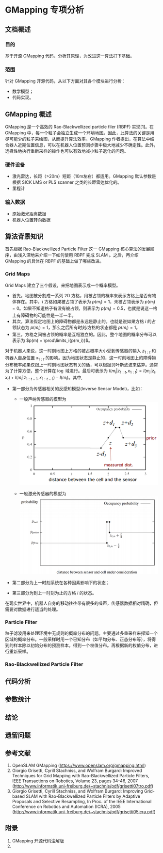 # GMapping 专项分析
## 文档概述
### 目的
基于开源 GMapping 代码，分析其原理，为改进这一算法打下基础。

### 范围
针对 GMapping 开源代码，从以下方面对其各个模块进行分析：
- 数学模型；
- 代码实现。

## GMapping 概述
GMapping 是一个高效的 Rao-Blackwellized particle filer (RBPF) 实现[1]。在 GMapping 中，每一个粒子会独立生成一个环境地图。因此，此算法的关键是用尽可能少的粒子来绘图，从而提升算法效率。GMapping 作者提出，在算法中结合器人近期位置信息，可以在机器人位置预测步骤中极大地减少不确定性。此外，选择性地执行重新采样的操作也可以有效地减小粒子退化的问题。

### 硬件设备
- 激光雷达，长距（>20m）短距（10m左右）都适用。GMapping 默认参数是根据 SICK LMS or PLS scanner 之类的长距雷达优化的。
- 里程计

### 输入数据
- 原始激光距离数据
- 机器人位置转向数据

## 算法背景知识
首先根据 Rao-Blackwellized Particle Filter 这一 GMapping 核心算法的发展顺序，由浅入深地来介绍一下如何使用 RBPF 完成 SLAM 。之后，再介绍 GMapping 的具体在 RBPF 的基础上做了哪些改进。

### Grid Maps
Grid Maps 建立了三个假设，来把地图表示成一个概率模型。

- 首先，地图被分割成一系列 2D 方格，用被占领的概率来表示方格上是否有物体存在。其中，$i$ 方格如果被占领了表示为  $p(m_i) = 1$，未被占领表示为 $p(m_i) = 0$。如果不知道格子有没有被占领，则表示为 $p(m_i) = 0.5$，也就是说这一格上有障碍物的可能性是一半一半。
- 其次，算法假定地图上的障碍物都是永远是静止的。也就是说如果方格 $i$ 的占领状态为 $p(m_i) = 1$，那么之后所有时刻$i$方格的状态都是 $p(m_i) = 1$。
- 第三，方格之间被占领的概率是互相独立的。因此，整个地图的概率分布可以表示为 $p(m) = \prod\limits_i{p(m_i)}$。

对于机器人来说，这一时刻地图上方格的被占概率大小受到传感器的输入 $z_{1:t}$ 和机器人自身位置 $x_{1:t}$ 的影响。因为地图状态是静止的，这一时刻地图上的障碍物分布概率如果仅跟上一时刻地图状态有关的话，可以根据贝叶斯滤波来估算。通常为了计算方便，整个计算在 $\log$ 域进行。最后可表示为 $l(m_i | z_{1:t},x_{1:t}) = l(m_i | z_t, x_t) + l(m_i | z_{1:t-1},x_{1:t-1}) - l(m_i)$。其中,

- 第一部分为传感器相关的反感知模型(Inverse Sensor Model)，比如：
    + 一般声纳传感器的模型为
      ![](sonar_inverse_sensor_model.png)

    + 一般激光传感器的模型为
      ![](laser_inverse_sensor_model.png)

- 第二部分为上一时刻系统在各种因素影响下的状态；
- 第三部分为到上一时刻为止的方格 $i$ 的状态。

在现实世界中，机器人自身的移动往往带有很多的噪声，传感器数据相对精确，但需要对数据进行适当的处理。

### Particle Filter
粒子滤波用来处理环境中无规则的概率分布的问题。主要通过多重采样来探知一个区域的概率分布。一般采样时用一个已知分布（如平均分布、正态分布等），将得到的样本除以初始分布的预测样本，得到一个权值分布。再根据新的权值分布，进行重新采样。

### Rao-Blackwellized Particle Filter

## 代码分析

## 参数统计

## 结论

## 遗留问题

## 参考文献
1. OpenSLAM GMapping (https://www.openslam.org/gmapping.html)
2. Giorgio Grisetti, Cyrill Stachniss, and Wolfram Burgard: Improved Techniques for Grid Mapping with Rao-Blackwellized Particle Filters, IEEE Transactions on Robotics, Volume 23, pages 34-46, 2007 (http://www.informatik.uni-freiburg.de/~stachnis/pdf/grisetti07tro.pdf)
3. Giorgio Grisetti, Cyrill Stachniss, and Wolfram Burgard: Improving Grid-based SLAM with Rao-Blackwellized Particle Filters by Adaptive Proposals and Selective Resampling, In Proc. of the IEEE International Conference on Robotics and Automation (ICRA), 2005 (http://www.informatik.uni-freiburg.de/~stachnis/pdf/grisetti05icra.pdf)

## 附录
1. GMapping 开源代码注解版
2.
